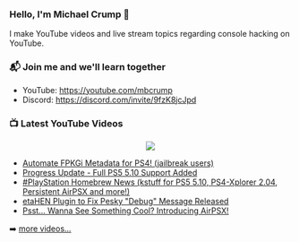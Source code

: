 ### Hello, I'm Michael Crump 👋

I make YouTube videos and live stream topics regarding console hacking on YouTube. 

### 📬 Join me and we'll learn together

- YouTube: https://youtube.com/mbcrump
- Discord: https://discord.com/invite/9fzK8jcJpd

### 📺 Latest YouTube Videos

<div align="center">

[<img src="https://img.shields.io/badge/-Subscribe-red?style=for-the-badge&logo=youtube&logoColor=white"/>](https://www.youtube.com/c/mbcrump?sub_confirmation=1)

</div>

<!-- YOUTUBE:START -->
- [Automate FPKGi Metadata for PS4! &lpar;jailbreak users&rpar;](https://www.youtube.com/watch?v=TF_PHNkPNIE)
- [Progress Update - Full PS5 5.10 Support Added](https://www.youtube.com/watch?v=QeSKd9QGk_Q)
- [#PlayStation Homebrew News &lpar;kstuff for PS5 5.10, PS4-Xplorer 2.04, Persistent AirPSX and more!&rpar;](https://www.youtube.com/watch?v=pvS_dcT5wuQ)
- [etaHEN Plugin to Fix Pesky &quot;Debug&quot; Message Released](https://www.youtube.com/watch?v=Dar7X0nZd2E)
- [Psst... Wanna See Something Cool? Introducing AirPSX!](https://www.youtube.com/watch?v=lB9A1PDSwQo)
<!-- YOUTUBE:END -->

➡️ [more videos...](https://youtube.com/mbcrump)

